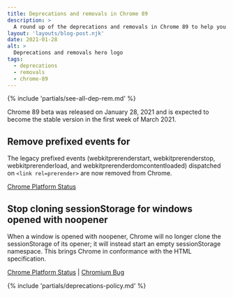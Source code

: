 ```yaml
---
title: Deprecations and removals in Chrome 89
description: >
  A round up of the deprecations and removals in Chrome 89 to help you plan.
layout: 'layouts/blog-post.njk'
date: 2021-01-28
alt: >
  Deprecations and removals hero logo
tags:
  - deprecations
  - removals
  - chrome-89
---
```


{% include 'partials/see-all-dep-rem.md' %}

Chrome 89 beta was released on January 28, 2021 and is expected to become the
stable version in the first week of March 2021.

## Remove prefixed events for <link rel=prerender>

The legacy prefixed events (webkitprerenderstart, webkitprerenderstop,
webkitprerenderload, and webkitprerenderdomcontentloaded) dispatched on `<link
rel=prerender>` are now removed from Chrome.

[Chrome Platform Status](https://www.chromestatus.com/feature/4925917174431744)

## Stop cloning sessionStorage for windows opened with noopener

When a window is opened with noopener, Chrome will no longer clone the
sessionStorage of its opener; it will instead start an empty sessionStorage
namespace. This brings Chrome in conformance with the HTML specification.

[Chrome Platform Status](https://www.chromestatus.com/feature/5679997870145536) &#124;
[Chromium Bug](https://crbug.com/771959)

{% include 'partials/deprecations-policy.md' %}
